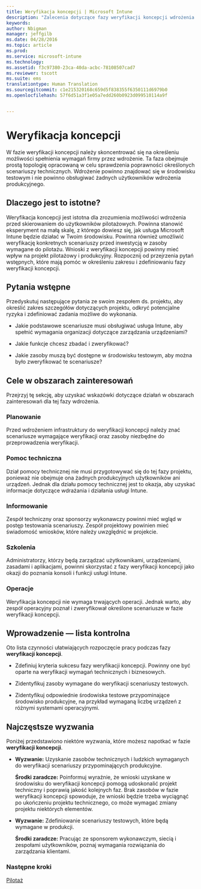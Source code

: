```yaml
---
title: Weryfikacja koncepcji | Microsoft Intune
description: "Zalecenia dotyczące fazy weryfikacji koncepcji wdrożenia usługi Intune."
keywords: 
author: Nbigman
manager: jeffgilb
ms.date: 04/28/2016
ms.topic: article
ms.prod: 
ms.service: microsoft-intune
ms.technology: 
ms.assetid: f3c97380-23ca-40da-acbc-78108507cad7
ms.reviewer: tscott
ms.suite: ems
translationtype: Human Translation
ms.sourcegitcommit: c1e215320168c659d5f838355f6350111d6979b0
ms.openlocfilehash: 57f6d51a3f1e05a7edd260b0923d099510114a9f


---
```


# Weryfikacja koncepcji
W fazie weryfikacji koncepcji należy skoncentrować się na określeniu możliwości spełnienia wymagań firmy przez wdrożenie. Ta faza obejmuje prostą topologię opracowaną w celu sprawdzenia poprawności określonych scenariuszy technicznych.  Wdrożenie powinno znajdować się w środowisku testowym i nie powinno obsługiwać żadnych użytkowników wdrożenia produkcyjnego.

## Dlaczego jest to istotne?
Weryfikacja koncepcji jest istotna dla zrozumienia możliwości wdrożenia przed skierowaniem do użytkowników pilotażowych. Powinna stanowić eksperyment na małą skalę, z którego dowiesz się, jak usługa Microsoft Intune będzie działać w Twoim środowisku. Powinna również umożliwić weryfikację konkretnych scenariuszy przed inwestycją w zasoby wymagane do pilotażu. Wnioski z weryfikacji koncepcji powinny mieć wpływ na projekt pilotażowy i produkcyjny.
Rozpocznij od przejrzenia pytań wstępnych, które mają pomóc w określeniu zakresu i zdefiniowaniu fazy weryfikacji koncepcji.

## Pytania wstępne
Przedyskutuj następujące pytania ze swoim zespołem ds. projektu, aby określić zakres szczegółów dotyczących projektu, odkryć potencjalne ryzyka i zdefiniować zadania możliwe do wykonania.

-   Jakie podstawowe scenariusze musi obsługiwać usługa Intune, aby spełnić wymagania organizacji dotyczące zarządzania urządzeniami?

-   Jakie funkcje chcesz zbadać i zweryfikować?

-   Jakie zasoby muszą być dostępne w środowisku testowym, aby można było zweryfikować te scenariusze?

## Cele w obszarach zainteresowań
Przejrzyj tę sekcję, aby uzyskać wskazówki dotyczące działań w obszarach zainteresowań dla tej fazy wdrożenia.

### Planowanie
Przed wdrożeniem infrastruktury do weryfikacji koncepcji należy znać scenariusze wymagające weryfikacji oraz zasoby niezbędne do przeprowadzenia weryfikacji.

### Pomoc techniczna
Dział pomocy technicznej nie musi przygotowywać się do tej fazy projektu, ponieważ nie obejmuje ona żadnych produkcyjnych użytkowników ani urządzeń. Jednak dla działu pomocy technicznej jest to okazja, aby uzyskać informacje dotyczące wdrażania i działania usługi Intune.

### Informowanie
Zespół techniczny oraz sponsorzy wykonawczy powinni mieć wgląd w postęp testowania scenariuszy. Zespół projektowy powinien mieć świadomość wniosków, które należy uwzględnić w projekcie.

### Szkolenia
Administratorzy, którzy będą zarządzać użytkownikami, urządzeniami, zasadami i aplikacjami, powinni skorzystać z fazy weryfikacji koncepcji jako okazji do poznania konsoli i funkcji usługi Intune.

### Operacje
Weryfikacja koncepcji nie wymaga trwających operacji. Jednak warto, aby zespół operacyjny poznał i zweryfikował określone scenariusze w fazie weryfikacji koncepcji.

## Wprowadzenie — lista kontrolna
Oto lista czynności ułatwiających rozpoczęcie pracy podczas fazy **weryfikacji koncepcji**.

-   Zdefiniuj kryteria sukcesu fazy weryfikacji koncepcji. Powinny one być oparte na weryfikacji wymagań technicznych i biznesowych.

-   Zidentyfikuj zasoby wymagane do weryfikacji scenariuszy testowych.

-   Zidentyfikuj odpowiednie środowiska testowe przypominające środowisko produkcyjne, na przykład wymaganą liczbę urządzeń z różnymi systemami operacyjnymi.

## Najczęstsze wyzwania
Poniżej przedstawiono niektóre wyzwania, które możesz napotkać w fazie **weryfikacji koncepcji**.

-   **Wyzwanie:** Uzyskanie zasobów technicznych i ludzkich wymaganych do weryfikacji scenariuszy przypominających produkcyjne.

    **Środki zaradcze:** Poinformuj wyraźnie, że wnioski uzyskane w środowisku do weryfikacji koncepcji pomogą udoskonalić projekt techniczny i poprawią jakość kolejnych faz. Brak zasobów w fazie weryfikacji koncepcji spowoduje, że wnioski będzie trzeba wyciągnąć po ukończeniu projektu technicznego, co może wymagać zmiany projektu niektórych elementów.

-   **Wyzwanie:** Zdefiniowanie scenariuszy testowych, które będą wymagane w produkcji.

    **Środki zaradcze:** Pracując ze sponsorem wykonawczym, siecią i zespołami użytkowników, poznaj wymagania rozwiązania do zarządzania klientami.

### Następne kroki
[Pilotaż](pilot.md)



<!--HONumber=Jul16_HO3-->


